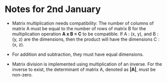 # Notes for 2nd January

* Matrix multiplication needs compatibility: The number of columns of matrix A must be equal to the number of rows of matrix B for the multiplication operation __A x B = C__ to be compatible. If A : (x, y), and B : (y, z) are the dimensions, then the product will have the dimensions C : (x, z).

* For addition and subtraction, they must have equal dimensions.

* Matrix division is implemented using multiplication of an inverse. For the inverse to exist, the determinant of matrix A, denoted as __|A|__, must be non-zero.